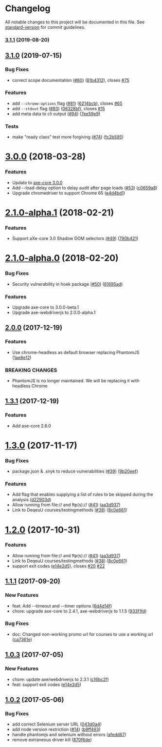 # Changelog

All notable changes to this project will be documented in this file. See [standard-version](https://github.com/conventional-changelog/standard-version) for commit guidelines.

### [3.1.1](https://github.com/dequelabs/axe-cli/compare/v3.1.0...v3.1.1) (2019-08-20)

## [3.1.0](https://github.com/dequelabs/axe-cli/compare/v3.0.0...v3.1.0) (2019-07-15)

### Bug Fixes

- correct scope documentation ([#80](https://github.com/dequelabs/axe-cli/issues/80)) ([81b4312](https://github.com/dequelabs/axe-cli/commit/81b4312)), closes [#75](https://github.com/dequelabs/axe-cli/issues/75)

### Features

- add `--chrome-options` flag ([#81](https://github.com/dequelabs/axe-cli/issues/81)) ([6214bcb](https://github.com/dequelabs/axe-cli/commit/6214bcb)), closes [#65](https://github.com/dequelabs/axe-cli/issues/65)
- add `--stdout` flag ([#83](https://github.com/dequelabs/axe-cli/issues/83)) ([06328bf](https://github.com/dequelabs/axe-cli/commit/06328bf)), closes [#15](https://github.com/dequelabs/axe-cli/issues/15)
- add meta data to cli output ([#94](https://github.com/dequelabs/axe-cli/issues/94)) ([7ee59e9](https://github.com/dequelabs/axe-cli/commit/7ee59e9))

### Tests

- make "ready class" test more forgiving ([#74](https://github.com/dequelabs/axe-cli/issues/74)) ([fc2b595](https://github.com/dequelabs/axe-cli/commit/fc2b595))

<a name="3.0.0"></a>

# [3.0.0](https://github.com/dequelabs/axe-cli/compare/v2.1.0-alpha.1...v3.0.0) (2018-03-28)

### Features

- Update to [axe-core 3.0.0](https://github.com/dequelabs/axe-core/releases/tag/v3.0.0)
- Add --load-delay option to delay audit after page loads ([#53](https://github.com/dequelabs/axe-cli/issues/53)) ([c0659a8](https://github.com/dequelabs/axe-cli/commit/c0659a8))
- Upgrade chromedriver to support Chrome 65 ([e4d4bd1](https://github.com/dequelabs/axe-cli/commit/e4d4bd1))

<a name="2.1.0-alpha.1"></a>

# [2.1.0-alpha.1](https://github.com/dequelabs/axe-cli/compare/v2.1.0-alpha.0...v2.1.0-alpha.1) (2018-02-21)

### Features

- Support aXe-core 3.0 Shadow DOM selectors ([#49](https://github.com/dequelabs/axe-cli/issues/49)) ([790b421](https://github.com/dequelabs/axe-cli/commit/790b421))

<a name="2.1.0-alpha.0"></a>

# [2.1.0-alpha.0](https://github.com/dequelabs/axe-cli/compare/v2.0.0...v2.1.0-alpha.0) (2018-02-20)

### Bug Fixes

- Security vulnerability in hoek package ([#50](https://github.com/dequelabs/axe-cli/issues/50)) ([81695ad](https://github.com/dequelabs/axe-cli/commit/81695ad))

### Features

- Upgrade axe-core to 3.0.0-beta.1
- Upgrade axe-webdriverjs to 2.0.0-alpha.1

<a name="2.0.0"></a>

## [2.0.0](https://github.com/dequelabs/axe-cli/compare/v1.3.1...v2.0.0) (2017-12-19)

### Features

- Use chrome-headless as default browser replacing PhantomJS ([1ae8e12](https://github.com/dequelabs/axe-cli/commit/1ae8e12))

### BREAKING CHANGES

- PhantomJS is no longer maintained. We will be
  replacing it with headless Chrome

<a name="1.3.1"></a>

## [1.3.1](https://github.com/dequelabs/axe-cli/compare/v1.3.0...v1.3.1) (2017-12-19)

### Features

- Add axe-core 2.6.0

<a name="1.3.0"></a>

# [1.3.0](https://github.com/dequelabs/axe-cli/compare/v1.1.1...v1.3.0) (2017-11-17)

### Bug Fixes

- package.json & .snyk to reduce vulnerabilities ([#39](https://github.com/dequelabs/axe-cli/issues/39)) ([9b20eef](https://github.com/dequelabs/axe-cli/commit/9b20eef))

### Features

- Add flag that enables supplying a list of rules to be skipped during the analysis ([d22903d](https://github.com/dequelabs/axe-cli/commit/d22903d))
- Allow running from file:// and ftp(s):// ([#41](https://github.com/dequelabs/axe-cli/issues/41)) ([aa3d937](https://github.com/dequelabs/axe-cli/commit/aa3d937))
- Link to DeqeuU courses/testingmethods ([#38](https://github.com/dequelabs/axe-cli/issues/38)) ([8c0e661](https://github.com/dequelabs/axe-cli/commit/8c0e661))

<a name="1.2.0"></a>

# [1.2.0](https://github.com/dequelabs/axe-cli/compare/1.0.2...1.2.0) (2017-10-31)

### Features

- Allow running from file:// and ftp(s):// ([#41](https://github.com/dequelabs/axe-cli/issues/41)) ([aa3d937](https://github.com/dequelabs/axe-cli/commit/aa3d937))
- Link to DeqeuU courses/testingmethods ([#38](https://github.com/dequelabs/axe-cli/issues/38)) ([8c0e661](https://github.com/dequelabs/axe-cli/commit/8c0e661))
- support exit codes ([e14e2d5](https://github.com/dequelabs/axe-cli/commit/e14e2d5)), closes [#20](https://github.com/dequelabs/axe-cli/issues/20) [#22](https://github.com/dequelabs/axe-cli/issues/22)

<a name="1.1.1"></a>

## [1.1.1](https://github.com/dequelabs/axe-cli/compare/1.0.3...1.1.1) (2017-09-20)

### New Features

- feat: Add --timeout and --timer options ([6d4d14f](https://github.com/dequelabs/axe-cli/commit/6d4d14f80e63bef2d54b3704a818a8ca8b1bb0e3))
- chore: upgrade axe-core to 2.4.1, axe-webdriverjs to 1.1.5 ([933f1fd](https://github.com/dequelabs/axe-cli/commit/933f1fdb60b06c6fbbcf6d77763dd334d4df8d73))

### Bug Fixes

- doc: Changed non-working promo url for courses to use a working url ([ca7361e](https://github.com/dequelabs/axe-cli/commit/ca7361e653ccb8f3a0138d0dc5f800ff09136351))

<a name="1.0.3"></a>

## [1.0.3](https://github.com/dequelabs/axe-cli/compare/1.0.2...1.0.3) (2017-07-05)

### New Features

- chore: update axe/webdriverjs to 2.3.1 ([c16bc2f](https://github.com/dequelabs/axe-cli/commit/c16bc2f48f60fbdc556c983db396794cad083a71))
- feat: support exit codes ([e14e2d5](https://github.com/dequelabs/axe-cli/commit/e14e2d503fc52e6ca38378dd865f8948ed1f9d88))

<a name="1.0.2"></a>

## [1.0.2](https://github.com/dequelabs/axe-cli/compare/043d0a4...1.0.2) (2017-05-06)

### Bug Fixes

- add correct Selenium server URL ([043d0a4](https://github.com/dequelabs/axe-cli/commit/043d0a4))
- add node version restriction ([#14](https://github.com/dequelabs/axe-cli/issues/14)) ([b9ff463](https://github.com/dequelabs/axe-cli/commit/b9ff463))
- handle phantomjs and selenium without errors ([afedd67](https://github.com/dequelabs/axe-cli/commit/afedd67))
- remove extraneous driver kill ([870f6de](https://github.com/dequelabs/axe-cli/commit/870f6de))
